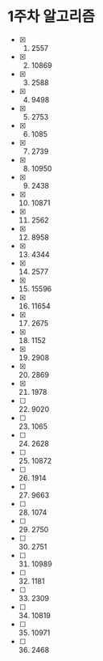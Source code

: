 # 1주차 알고리즘

- [x] 1. 2557
- [x] 2. 10869
- [x] 3. 2588
- [x] 4. 9498
- [x] 5. 2753
- [x] 6. 1085
- [x] 7. 2739
- [x] 8. 10950
- [x] 9. 2438
- [x] 10. 10871
- [x] 11. 2562
- [x] 12. 8958
- [x] 13. 4344
- [x] 14. 2577
- [x] 15. 15596
- [x] 16. 11654
- [x] 17. 2675
- [x] 18. 1152
- [x] 19. 2908
- [x] 20. 2869
- [x] 21. 1978
- [ ] 22. 9020
- [ ] 23. 1065
- [ ] 24. 2628
- [ ] 25. 10872
- [ ] 26. 1914
- [ ] 27. 9663
- [ ] 28. 1074
- [ ] 29. 2750
- [ ] 30. 2751
- [ ] 31. 10989
- [ ] 32. 1181
- [ ] 33. 2309
- [ ] 34. 10819
- [ ] 35. 10971
- [ ] 36. 2468
